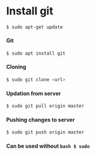 # Install git
```bash 
$ sudo apt-get update
```
#### Git
```bash 
$ sudo apt install git
```
#### Cloning
```bash 
$ sudo git clone <url>
```
#### Updation from server
```bash 
$ sudo git pull origin master
```
#### Pushing changes to server
```bash 
$ sudo git push origin master
```
#### Can be used without ```bash $ sudo```

